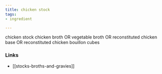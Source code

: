 ```yaml
---
title: chicken stock
tags:
- ingredient

---
```

chicken stock chicken broth OR vegetable broth OR reconstituted chicken base OR reconstituted chicken bouillon cubes

### Links

* [[stocks-broths-and-gravies]]
